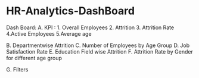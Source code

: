 # HR-Analytics-DashBoard

Dash Board:
A. KPI : 1. Overall Employees
2. Attrition
3. Attrition Rate
4.Active Employees
5.Average age

B. Departmentwise Attrition
C. Number of Employees by Age Group
D. Job Satisfaction Rate
E. Education Field wise Attrition
F. Attrition Rate by Gender for different age group

G. Filters
